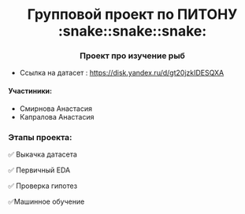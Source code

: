 <h1 align="center">Групповой проект по ПИТОНУ :snake::snake::snake: </a> 

<h3 align="center">Проект про изучение рыб</h3>

- Ссылка на датасет : https://disk.yandex.ru/d/gt20jzkIDESQXA

<h4>Участиники: </h4>

- Смирнова Анастасия
- Капралова Анастасия

<h3>Этапы проекта:</h3>

:white_check_mark: Выкачка датасета

:white_check_mark: Первичный EDA
 
:white_check_mark: Проверка гипотез


:white_check_mark:Машинное обучение
